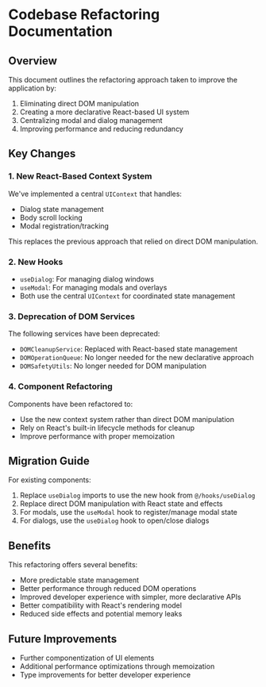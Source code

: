 
# Codebase Refactoring Documentation

## Overview

This document outlines the refactoring approach taken to improve the application by:

1. Eliminating direct DOM manipulation
2. Creating a more declarative React-based UI system
3. Centralizing modal and dialog management
4. Improving performance and reducing redundancy

## Key Changes

### 1. New React-Based Context System

We've implemented a central `UIContext` that handles:
- Dialog state management
- Body scroll locking
- Modal registration/tracking

This replaces the previous approach that relied on direct DOM manipulation.

### 2. New Hooks

- `useDialog`: For managing dialog windows
- `useModal`: For managing modals and overlays
- Both use the central `UIContext` for coordinated state management

### 3. Deprecation of DOM Services

The following services have been deprecated:
- `DOMCleanupService`: Replaced with React-based state management
- `DOMOperationQueue`: No longer needed for the new declarative approach
- `DOMSafetyUtils`: No longer needed for DOM manipulation

### 4. Component Refactoring

Components have been refactored to:
- Use the new context system rather than direct DOM manipulation
- Rely on React's built-in lifecycle methods for cleanup
- Improve performance with proper memoization

## Migration Guide

For existing components:
1. Replace `useDialog` imports to use the new hook from `@/hooks/useDialog`
2. Replace direct DOM manipulation with React state and effects
3. For modals, use the `useModal` hook to register/manage modal state
4. For dialogs, use the `useDialog` hook to open/close dialogs

## Benefits

This refactoring offers several benefits:
- More predictable state management
- Better performance through reduced DOM operations
- Improved developer experience with simpler, more declarative APIs
- Better compatibility with React's rendering model
- Reduced side effects and potential memory leaks

## Future Improvements

- Further componentization of UI elements
- Additional performance optimizations through memoization
- Type improvements for better developer experience

